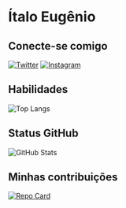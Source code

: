 # Ítalo Eugênio

## Conecte-se comigo 
[![Twitter](https://img.shields.io/badge/Twitter-FFFFFF?style=for-the-badge&logo=twitter&color=6C63FF)](https://twitter.com/euitalosantana)
[![Instagram](https://img.shields.io/badge/Instagram-FFFFFF?style=for-the-badge&logo=instagram&color=6C63FF)](https://www.instagram.com/eu.italosantana/)

## Habilidades 
![Top Langs](https://github-readme-stats-git-masterrstaa-rickstaa.vercel.app/api/top-langs/?username=italoeugenio&layout=compact&bg_color=6C63FF&border_color=FFFFFF&title_color=FF6B81&text_color=FFFFFF)

## Status GitHub
![GitHub Stats](https://github-readme-stats.vercel.app/api?username=italoeugenio&theme=transparent&bg_color=6C63FF&border_color=FFFFFF&show_icons=true&icon_color=6C63FF&title_color=FF6B81&text_color=FFFFFF)

## Minhas contribuições
[![Repo Card](https://github-readme-stats.vercel.app/api/pin/?username=italoeugenio&repo=dio-lab-open-source&bg_color=6C63FF&border_color=FFFFFF&show_icons=true&icon_color=6C63FF&title_color=FF6B81&text_color=FFFFFF)](https://github.com/italoeugenio/dio-lab-open-source)
